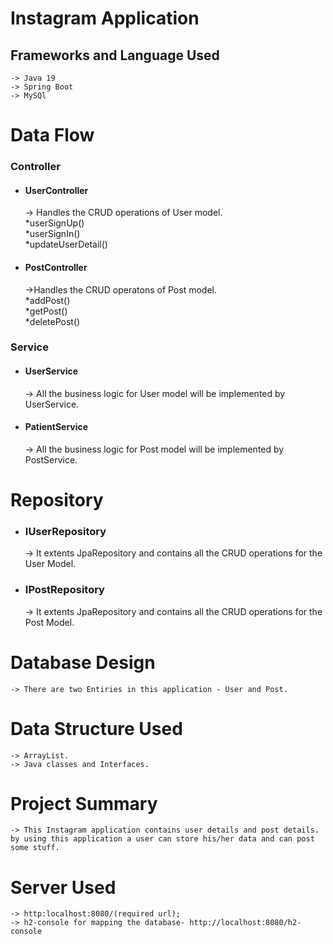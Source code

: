 
# Instagram Application

##  Frameworks and Language Used

    -> Java 19
    -> Spring Boot
    -> MySQl

 
# Data Flow

### Controller

- #### UserController
    -> Handles the CRUD operations of User model.<br>
  *userSignUp()<br>
  *userSignIn()<br>
  *updateUserDetail()

- #### PostController
    ->Handles the CRUD operatons of Post model.<br>
  *addPost()<br>
  *getPost()<br>
  *deletePost()

### Service

- #### UserService
    -> All the business logic for User model will be implemented by UserService.
- #### PatientService
    ->  All the business logic for Post model will be implemented by PostService.




# Repository

- ### IUserRepository
    -> It extents JpaRepository and contains all the CRUD operations for the User Model.

- ### IPostRepository
    -> It extents JpaRepository and contains all the CRUD operations for the Post Model.

# Database Design 
    -> There are two Entiries in this application - User and Post.
   

# Data Structure Used
    -> ArrayList.
    -> Java classes and Interfaces.

# Project Summary 
    -> This Instagram application contains user details and post details. by using this application a user can store his/her data and can post some stuff.
# Server Used
    -> http:localhost:8080/(required url);
    -> h2-console for mapping the database- http://localhost:8080/h2-console
